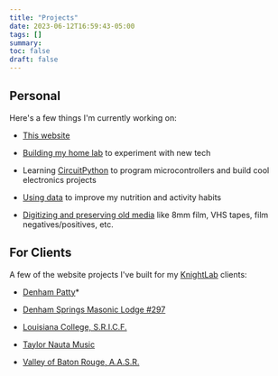 ```yaml
---
title: "Projects"
date: 2023-06-12T16:59:43-05:00
tags: []
summary:
toc: false
draft: false
---
```


## Personal

Here's a few things I'm currently working on:

- [This website](/tools/)

- [Building my home lab](/linux-poll/) to experiment with new tech

- Learning [CircuitPython](https://circuitpython.org/) to program microcontrollers and build cool electronics projects

- [Using data](http://www.markwk.com/data-analysis-for-apple-health.html) to improve my nutrition and activity habits

- [Digitizing and preserving old media](https://knightlab.film/) like 8mm film, VHS tapes, film negatives/positives, etc.

## For Clients

A few of the website projects I've built for my [KnightLab](https://knightlab.co/) clients:

- [Denham Patty](https://www.denhampatty.com/)*

- [Denham Springs Masonic Lodge #297](https://dsmasoniclodge.com/)

- [Louisiana College, S.R.I.C.F.](https://lasricf.org/)

- [Taylor Nauta Music](https://taylornautamusic.com/)

- [Valley of Baton Rouge, A.A.S.R.](https://valleyofbatonrouge.org/)